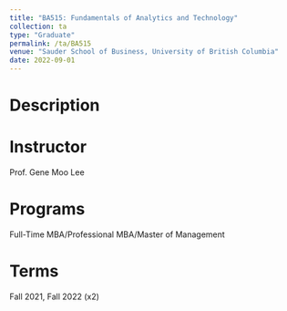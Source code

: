 ```yaml
---
title: "BA515: Fundamentals of Analytics and Technology"
collection: ta
type: "Graduate"
permalink: /ta/BA515
venue: "Sauder School of Business, University of British Columbia"
date: 2022-09-01
---
```


Description
======

Instructor
======
Prof. Gene Moo Lee

Programs
======
Full-Time MBA/Professional MBA/Master of Management

Terms
======
Fall 2021, Fall 2022 (x2)

